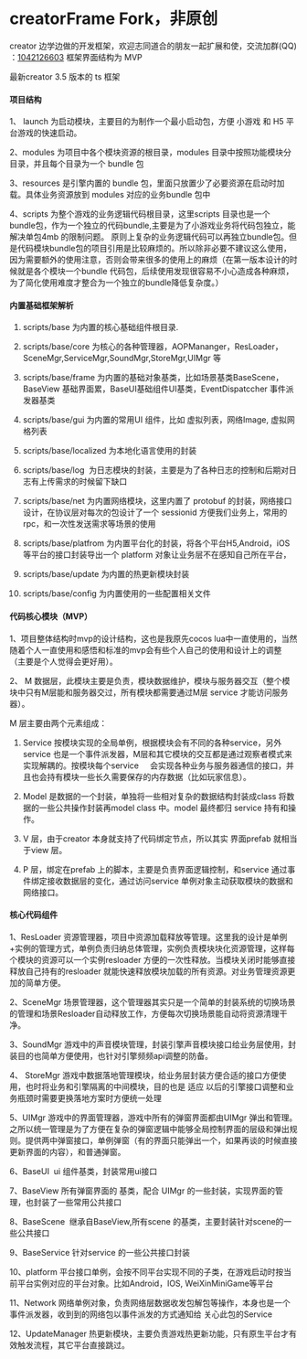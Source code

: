 # creatorFrame Fork，非原创
creator 边学边做的开发框架，欢迎志同道合的朋友一起扩展和使，交流加群(QQ) ：<u>1042126603</u>
框架界面结构为 MVP

最新creator 3.5 版本的 ts 框架

#### 项目结构
1、 launch 为启动模块，主要目的为制作一个最小启动包，方便 小游戏 和 H5 平台游戏的快速启动。

2、modules 为项目中各个模块资源的根目录，modules 目录中按照功能模块分目录，并且每个目录为一个 bundle 包

3、resources 是引擎内置的 bundle 包，里面只放置少了必要资源在启动时加载。具体业务资源放到 modules 对应的业务bundle 包中

4、scripts 为整个游戏的业务逻辑代码根目录，这里scripts 目录也是一个 bundle包，作为一个独立的代码bundle,主要是为了小游戏业务将代码包独立，能解决单包4mb 的限制问题。
原则上复杂的业务逻辑代码可以再独立bundle包。但是代码模块bundle包的项目引用是比较麻烦的。所以除非必要不建议这么使用，因为需要额外的使用注意，否则会带来很多的使用上的麻烦（在第一版本设计的时候就是各个模块一个bundle 代码包，后续使用发现很容易不小心造成各种麻烦，为了简化使用难度才整合为一个独立的bundle降低复杂度。）

#### 内置基础框架解析

1. scripts/base 为内置的核心基础组件根目录.

2. scripts/base/core 为核心的各种管理器，AOPMananger，ResLoader，SceneMgr,ServiceMgr,SoundMgr,StoreMgr,UIMgr 等

3. scripts/base/frame 为内置的基础对象基类，比如场景基类BaseScene，BaseView 基础界面累，BaseUI基础组件UI基类，EventDispatccher 事件派发器基类

4. scripts/base/gui 为内置的常用UI 组件，比如 虚拟列表，网络Image, 虚拟网格列表

5. scripts/base/localized 为本地化语言使用的封装

6. scripts/base/log  为日志模块的封装，主要是为了各种日志的控制和后期对日志有上传需求的时候留下缺口

7. scripts/base/net 为内置网络模块，这里内置了 protobuf 的封装，网络接口设计，在协议层对每次的包设计了一个 sessionid 方便我们业务上，常用的 rpc，和一次性发送需求等场景的使用

8. scripts/base/platfrom 为内置平台化的封装，将各个平台H5,Android，iOS 等平台的接口封装导出一个 platform 对象让业务层不在感知自己所在平台，

9. scripts/base/update 为内置的热更新模块封装

10. scripts/base/config 为内置使用的一些配置相关文件


#### 代码核心模块（MVP）
1、项目整体结构时mvp的设计结构，这也是我原先cocos lua中一直使用的，当然随着个人一直使用和感悟和标准的mvp会有些个人自己的使用和设计上的调整（主要是个人觉得会更好用）。

2、 M 数据层，此模块主要是负责，模块数据维护，模块与服务器交互（整个模块中只有M层能和服务器交过，所有模块都需要通过M层 service 才能访问服务器）。

M 层主要由两个元素组成：

1. Service 按模块实现的全局单例，根据模块会有不同的各种service，另外service 也是一个事件派发器，M层和其它模块的交互都是通过观察者模式来实现解耦的。按模块每个service     会实现各种业务与服务器通信的接口，并且也会持有模块一些长久需要保存的内存数据（比如玩家信息）。

2. Model 是数据的一个封装，单独将一些相对复杂的数据结构封装成class 将数据的一些公共操作封装再model class 中。model 最终都归 service 持有和操作。

3. V 层，由于creator 本身就支持了代码绑定节点，所以其实 界面prefab 就相当于view 层。

4. P 层，绑定在prefab 上的脚本，主要是负责界面逻辑控制，和service 通过事件绑定接收数据层的变化，通过访问service 单例对象主动获取模块的数据和网络接口。

#### 核心代码组件

1、ResLoader 资源管理器，项目中资源加载释放等管理。这里我的设计是单例+实例的管理方式，单例负责归纳总体管理，实例负责模块块化资源管理，这样每个模块的资源可以一个实例resloader 方便的一次性释放。当模块关闭时能够直接释放自己持有的resloader 就能快速释放模块加载的所有资源。对业务管理资源更加的简单方便。

2、SceneMgr 场景管理器，这个管理器其实只是一个简单的封装系统的切换场景的管理和场景Resloader自动释放工作，方便每次切换场景能自动将资源清理干净。

3、SoundMgr 游戏中的声音模块管理，封装引擎声音模块接口给业务层使用，封装目的也简单方便使用，也针对引擎频频api调整的防备。

4、 StoreMgr 游戏中数据落地管理模块，给业务层封装方便合适的接口方便使用，也时将业务和引擎隔离的中间模块，目的也是 适应 以后的引擎接口调整和业务瓶颈时需要更换落地方案时方便统一处理

5、UIMgr 游戏中的界面管理器，游戏中所有的弹窗界面都由UIMgr 弹出和管理。之所以统一管理是为了方便在复杂的弹窗逻辑中能够全局控制界面的层级和弹出规则。提供两中弹窗接口，单例弹窗（有的界面只能弹出一个，如果再谈的时候直接更新界面的内容），和普通弹窗。

6、BaseUI  ui 组件基类，封装常用ui接口

7、BaseView 所有弹窗界面的 基类，配合 UIMgr 的一些封装，实现界面的管理，也封装了一些常用公共接口

8、BaseScene  继承自BaseView,所有scene 的基类，主要封装针对scene的一些公共接口

9、BaseService 针对service 的一些公共接口封装

10、platform 平台接口单例，会按不同平台实现不同的子类，在游戏启动时按当前平台实例对应的平台对象。比如Android，IOS, WeiXinMiniGame等平台

11、Network 网络单例对象，负责网络层数据收发包解包等操作，本身也是一个事件派发器，收到到的网络包以事件派发的方式通知给 关心此包的Service

12、UpdateManager 热更新模块，主要负责游戏热更新功能，只有原生平台才有效触发流程，其它平台直接跳过。

